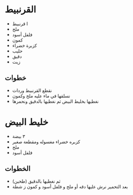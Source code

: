 # القرنبيط 
- ا قرنبيط
- ملح
- فلفل أسود
- كمون
- كزبرة خضراء
- حليب
- دقيق 
- زيت 

## خطوات

- نقطع القرنبيط وردات
- نسلقها في ماء عليه ملح وكمون
- نغطيها بخليط البيض ثم نغطيها بالدقيق ونحمرها

# خليط البيض
- ٣ بيضة
- كزبره خضراء مغسوله ومقطعة صغير
- ملح
- فلفل أسود

## الخطوات

- ثم نغطيها بالدقيق (طحين)
- بعد التحمير نرش عليها دقه أو ملح و فلفل أسود و كمون ز شطة
